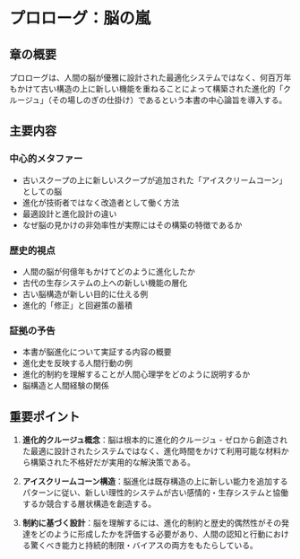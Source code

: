 # プロローグ：脳の嵐

## 章の概要
プロローグは、人間の脳が優雅に設計された最適化システムではなく、何百万年もかけて古い構造の上に新しい機能を重ねることによって構築された進化的「クルージュ」（その場しのぎの仕掛け）であるという本書の中心論旨を導入する。

## 主要内容

### 中心的メタファー
- 古いスクープの上に新しいスクープが追加された「アイスクリームコーン」としての脳
- 進化が技術者ではなく改造者として働く方法
- 最適設計と進化設計の違い
- なぜ脳の見かけの非効率性が実際にはその構築の特徴であるか

### 歴史的視点
- 人間の脳が何億年もかけてどのように進化したか
- 古代の生存システムの上への新しい機能の層化
- 古い脳構造が新しい目的に仕える例
- 進化的「修正」と回避策の蓄積

### 証拠の予告
- 本書が脳進化について実証する内容の概要
- 進化史を反映する人間行動の例
- 進化的制約を理解することが人間心理学をどのように説明するか
- 脳構造と人間経験の関係

## 重要ポイント

1. **進化的クルージュ概念**：脳は根本的に進化的クルージュ - ゼロから創造された最適に設計されたシステムではなく、進化時間をかけて利用可能な材料から構築された不格好だが実用的な解決策である。

2. **アイスクリームコーン構造**：脳進化は既存構造の上に新しい能力を追加するパターンに従い、新しい理性的システムが古い感情的・生存システムと協働するか競合する層状構造を創造する。

3. **制約に基づく設計**：脳を理解するには、進化的制約と歴史的偶然性がその発達をどのように形成したかを評価する必要があり、人間の認知と行動における驚くべき能力と持続的制限・バイアスの両方をもたらしている。